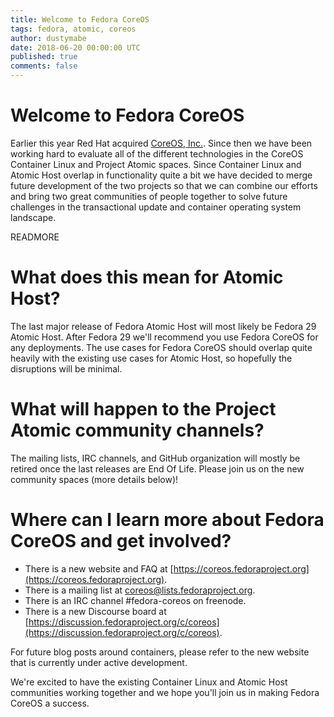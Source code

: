 ```yaml
---
title: Welcome to Fedora CoreOS
tags: fedora, atomic, coreos
author: dustymabe
date: 2018-06-20 00:00:00 UTC
published: true
comments: false
---
```


# Welcome to Fedora CoreOS

Earlier this year Red Hat acquired [CoreOS, Inc.](https://www.redhat.com/en/about/press-releases/red-hat-acquire-coreos-expanding-its-kubernetes-and-containers-leadership). Since then we have been working hard to evaluate all of the different technologies in the CoreOS Container Linux and Project Atomic spaces. Since Container Linux and Atomic Host overlap in functionality quite a bit we have decided to merge future development of the two projects so that we can combine our efforts and bring two great communities of people together to solve future challenges in the transactional update and container
operating system landscape.

READMORE

# What does this mean for Atomic Host?

The last major release of Fedora Atomic Host will most likely be Fedora 29 Atomic Host. After Fedora 29 we'll recommend you use Fedora CoreOS for any deployments. The use cases for Fedora CoreOS should overlap quite heavily with the existing use cases for Atomic Host, so hopefully the disruptions will be minimal.

# What will happen to the Project Atomic community channels?

The mailing lists, IRC channels, and GitHub organization will mostly be retired once the last releases are End Of Life. Please join us on the
new community spaces (more details below)!

# Where can I learn more about Fedora CoreOS and get involved?

- There is a new website and FAQ at [https://coreos.fedoraproject.org](https://coreos.fedoraproject.org).
- There is a mailing list at coreos@lists.fedoraproject.org.
- There is an IRC channel #fedora-coreos on freenode.
- There is a new Discourse board at [https://discussion.fedoraproject.org/c/coreos](https://discussion.fedoraproject.org/c/coreos).

For future blog posts around containers, please refer to the new website that is currently under active development.

We're excited to have the existing Container Linux and Atomic Host communities working together and we hope you'll join us in making Fedora CoreOS a success.
